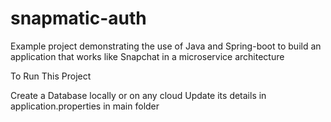 # snapmatic-auth
Example project demonstrating the use of Java and Spring-boot to build an application that works like Snapchat in a microservice architecture

To Run This Project

Create a Database locally or on any cloud
Update its details in application.properties in main folder
